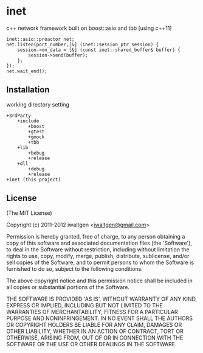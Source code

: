 
# inet
  
  c++ network framework built on boost::asio and tbb [using c++11]

	inet::asio::proactor net;
	net.listen(port_number,[&] (inet::session_ptr session) {
		session->on_data = [&] (const inet::shared_buffer& buffer) {
			session->send(buffer);
		};
	});
	net.wait_end();
	

## Installation

  working directory setting
  
	+3rdParty
		+include
			+boost
			+gtest
			+gmock
			+tbb
		+lib
			+bebug
			+release
		+dll
			+debug
			+release
	+inet (this project)

	
## License 

(The MIT License)

Copyright (c) 2011-2012 iwaltgen &lt;iwaltgen@gmail.com&gt;

Permission is hereby granted, free of charge, to any person obtaining
a copy of this software and associated documentation files (the
'Software'), to deal in the Software without restriction, including
without limitation the rights to use, copy, modify, merge, publish,
distribute, sublicense, and/or sell copies of the Software, and to
permit persons to whom the Software is furnished to do so, subject to
the following conditions:

The above copyright notice and this permission notice shall be
included in all copies or substantial portions of the Software.

THE SOFTWARE IS PROVIDED 'AS IS', WITHOUT WARRANTY OF ANY KIND,
EXPRESS OR IMPLIED, INCLUDING BUT NOT LIMITED TO THE WARRANTIES OF
MERCHANTABILITY, FITNESS FOR A PARTICULAR PURPOSE AND NONINFRINGEMENT.
IN NO EVENT SHALL THE AUTHORS OR COPYRIGHT HOLDERS BE LIABLE FOR ANY
CLAIM, DAMAGES OR OTHER LIABILITY, WHETHER IN AN ACTION OF CONTRACT,
TORT OR OTHERWISE, ARISING FROM, OUT OF OR IN CONNECTION WITH THE
SOFTWARE OR THE USE OR OTHER DEALINGS IN THE SOFTWARE.